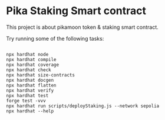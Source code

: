 # Pika Staking Smart contract

This project is about pikamoon token & staking smart contract.

Try running some of the following tasks:

```shell

npx hardhat node
npx hardhat compile
npx hardhat coverage
npx hardhat check
npx hardhat size-contracts
npx hardhat docgen   
npx hardhat flatten   
npx hardhat verify   
npx hardhat test
forge test -vvv 
npx hardhat run scripts/deployStaking.js --network sepolia
npx hardhat --help
```
